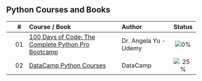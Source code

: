 ## Python Courses and Books

|  | # | Course / Book | Author | Status |
|:---:|:---:|:---|:---|:---:|
|  | 01 | [100 Days of Code: The Complete Python Pro Bootcamp](https://github.com/cintia-shinoda/python/tree/main/01-100-Days-of-Code) | Dr. Angela Yu - Udemy | ![0%](https://geps.dev/progress/0) |
|  | 02 | [DataCamp Python Courses](https://github.com/cintia-shinoda/python/tree/main/02-Datacamp-Python) | DataCamp | ![25%](https://geps.dev/progress/25) |